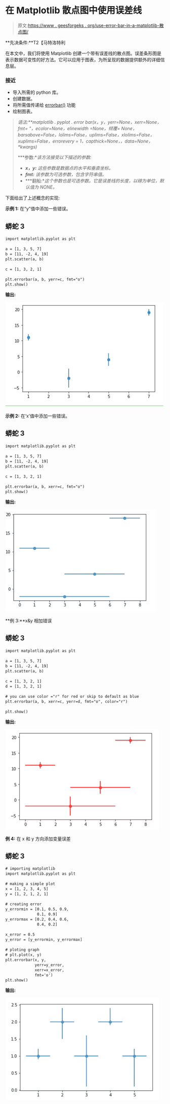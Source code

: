 # 在 Matplotlib 散点图中使用误差线

> 原文:[https://www . geesforgeks . org/use-error-bar-in-a-matplotlib-散点图/](https://www.geeksforgeeks.org/use-error-bars-in-a-matplotlib-scatter-plot/)

**先决条件:**T2【马特洛特利

在本文中，我们将使用 Matplotlib 创建一个带有误差线的散点图。误差条形图是表示数据可变性的好方法。它可以应用于图表，为所呈现的数据提供额外的详细信息层。

### **接近**

*   导入所需的 python 库。
*   创建数据。
*   将所需值传递给 [errorbar()](https://www.geeksforgeeks.org/matplotlib-pyplot-errorbar-in-python/) 功能
*   绘制图表。

> ***语法:**matplotlib . pyplot . error bar(x，y，yerr=None，xerr=None，fmt= "，ecolor=None，elinewidth =None，倾覆= None，barsabove=False，lolims=False，uplims=False，xlolims=False，xuplims=False，errorevery = 1，capthick=None，*，data=None，*\*kwargs)*
> 
> ***参数:**该方法接受以下描述的参数:*
> 
> *   ***x，y:** 这些参数是数据点的水平和垂直坐标。*
> *   ***fmt:** 该参数为可选参数，包含字符串值。*
> *   ***翻船:**这个参数也是可选参数。它是误差线的长度，以磅为单位，默认值为 NONE。*

下面给出了上述概念的实现:

**示例 1:** 在“y”值中添加一些错误。

## 蟒蛇 3

```
import matplotlib.pyplot as plt

a = [1, 3, 5, 7]
b = [11, -2, 4, 19]
plt.scatter(a, b)

c = [1, 3, 2, 1]

plt.errorbar(a, b, yerr=c, fmt="o")
plt.show()
```

**输出:**

![](img/13c5e52e009e25227875c77b7676765f.png)

**示例 2:** 在‘x’值中添加一些错误。

## 蟒蛇 3

```
import matplotlib.pyplot as plt

a = [1, 3, 5, 7]
b = [11, -2, 4, 19]
plt.scatter(a, b)

c = [1, 3, 2, 1]

plt.errorbar(a, b, xerr=c, fmt="o")
plt.show()
```

**输出:**

![](img/ec8e37911e9917219c104a3ada63be9e.png)

**例 3:**x&y 相加错误

## 蟒蛇 3

```
import matplotlib.pyplot as plt

a = [1, 3, 5, 7]
b = [11, -2, 4, 19]
plt.scatter(a, b)

c = [1, 3, 2, 1]
d = [1, 3, 2, 1]

# you can use color ="r" for red or skip to default as blue
plt.errorbar(a, b, xerr=c, yerr=d, fmt="o", color="r")

plt.show()
```

**输出:**

![](img/4f7d6ed5516d514d9b446023dd681cf8.png)

**例 4:** 在 x 和 y 方向添加变量误差

## 蟒蛇 3

```
# importing matplotlib
import matplotlib.pyplot as plt

# making a simple plot
x = [1, 2, 3, 4, 5]
y = [1, 2, 1, 2, 1]

# creating error
y_errormin = [0.1, 0.5, 0.9,
              0.1, 0.9]
y_errormax = [0.2, 0.4, 0.6,
              0.4, 0.2]

x_error = 0.5
y_error = [y_errormin, y_errormax]

# ploting graph
# plt.plot(x, y)
plt.errorbar(x, y,
             yerr=y_error,
             xerr=x_error,
             fmt='o')  
plt.show()
```

**输出:**

![](img/fcf91642d6f38e599e76e018330033c6.png)